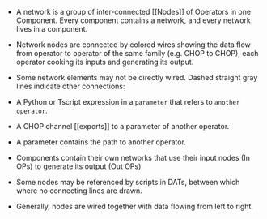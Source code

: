 - A network is a group of inter-connected [[Nodes]] of Operators in one Component. Every component contains a network, and every network lives in a component.

- Network nodes are connected by colored wires showing the data flow from operator to operator of the same family (e.g. CHOP to CHOP), each operator cooking its inputs and generating its output.

- Some network elements may not be directly wired. Dashed straight gray lines indicate other connections:

- A Python or Tscript expression in a `parameter` that refers to `another operator`.
- A CHOP channel [[exports]] to a parameter of another operator.
- A parameter contains the path to another operator.
- Components contain their own networks that use their input nodes (In OPs) to generate its output (Out OPs).

- Some nodes may be referenced by scripts in DATs, between which where no connecting lines are drawn.

- Generally, nodes are wired together with data flowing from left to right.


